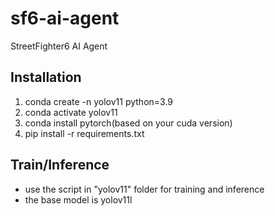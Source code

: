 # sf6-ai-agent
StreetFighter6 AI Agent

##  Installation
1. conda create -n yolov11 python=3.9
2. conda activate yolov11
3. conda install pytorch(based on your cuda version)
4. pip install -r requirements.txt

##  Train/Inference
- use the script in "yolov11" folder for training and inference
- the base model is yolov11l

